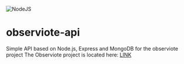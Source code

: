 ![NodeJS](https://github.com/k-d-ivanov/observiote-api/actions/workflows/nodejs.yml/badge.svg)

# observiote-api

Simple API based on Node.js, Express and MongoDB for the observiote project
The Observiote project is located here: [LINK](https://github.com/kirildi/observiote)
